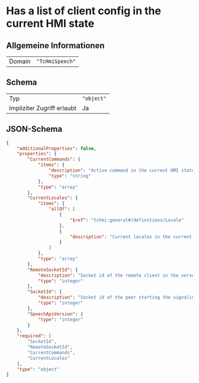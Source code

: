 # Has a list of client config in the current HMI state

## Allgemeine Informationen

|  |  |
| - | - |
| Domain | `"TcHmiSpeech"` |

## Schema

|  |  |
| - | - |
| Typ | `"object"` |
| Impliziter Zugriff erlaubt | Ja |

## JSON-Schema

```json
{
    "additionalProperties": false,
    "properties": {
        "CurrentCommands": {
            "items": {
                "description": "Active command in the current HMI state",
                "type": "string"
            },
            "type": "array"
        },
        "CurrentLocales": {
            "items": {
                "allOf": [
                    {
                        "$ref": "tchmi:general#/definitions/Locale"
                    },
                    {
                        "description": "Current locales in the current HMI state"
                    }
                ]
            },
            "type": "array"
        },
        "RemoteSocketId": {
            "description": "Socket id of the remote client in the server.",
            "type": "integer"
        },
        "SocketId": {
            "description": "Socket id of the peer starting the signaling connection.",
            "type": "integer"
        },
        "SpeechApiVersion": {
            "type": "integer"
        }
    },
    "required": [
        "SocketId",
        "RemoteSocketId",
        "CurrentCommands",
        "CurrentLocales"
    ],
    "type": "object"
}
```
